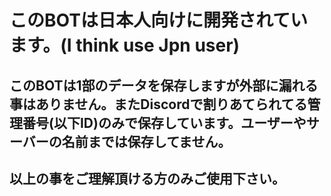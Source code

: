 # このBOTは日本人向けに開発されています。(I think use Jpn user)

## このBOTは1部のデータを保存しますが外部に漏れる事はありません。またDiscordで割りあてられてる管理番号(以下ID)のみで保存しています。ユーザーやサーバーの名前までは保存してません。



## 以上の事をご理解頂ける方のみご使用下さい。
